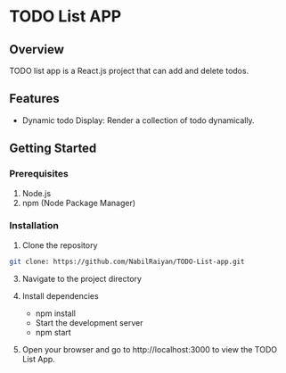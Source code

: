 # TODO List APP
## Overview
TODO list app is a React.js project that can add and delete todos. 

## Features
- Dynamic todo Display: Render a collection of todo dynamically. 

## Getting Started
### Prerequisites
 1. Node.js
 2. npm (Node Package Manager)


### Installation
  1. Clone the repository 
  ``` bash
  git clone: https://github.com/NabilRaiyan/TODO-List-app.git
```
  3. Navigate to the project directory
  4. Install dependencies
     - npm install
     - Start the development server
     - npm start
  
  5. Open your browser and go to http://localhost:3000 to view the TODO List App.
